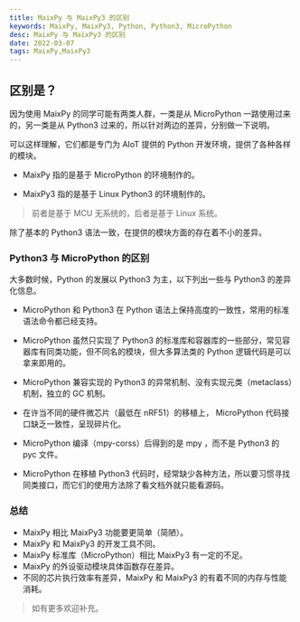```yaml
---
title: MaixPy 与 MaixPy3 的区别
keywords: MaixPy, MaixPy3, Python, Python3, MicroPython
desc: MaixPy 与 MaixPy3 的区别
date: 2022-03-07
tags: MaixPy,MaixPy3
---
```


<!-- more -->

## 区别是？

因为使用 MaixPy 的同学可能有两类人群，一类是从 MicroPython 一路使用过来的，另一类是从 Python3 过来的，所以针对两边的差异，分别做一下说明。

可以这样理解，它们都是专门为 AIoT 提供的 Python 开发环境，提供了各种各样的模块。

- MaixPy 指的是基于 MicroPython 的环境制作的。

- MaixPy3 指的是基于 Linux Python3 的环境制作的。

> 前者是基于 MCU 无系统的，后者是基于 Linux 系统。

除了基本的 Python3 语法一致，在提供的模块方面的存在着不小的差异。

### Python3 与 MicroPython 的区别

大多数时候，Python 的发展以 Python3 为主，以下列出一些与 Python3 的差异化信息。

- MicroPython 和 Python3 在 Python 语法上保持高度的一致性，常用的标准语法命令都已经支持。

- MicroPython 虽然只实现了 Python3 的标准库和容器库的一些部分，常见容器库有同类功能，但不同名的模块，但大多算法类的 Python 逻辑代码是可以拿来即用的。

- MicroPython 兼容实现的 Python3 的异常机制、没有实现元类（metaclass）机制，独立的 GC 机制。

- 在许当不同的硬件微芯片（最低在 nRF51）的移植上， MicroPython 代码接口缺乏一致性，呈现碎片化。

- MicroPython 编译（mpy-corss）后得到的是 mpy ，而不是 Python3 的 pyc 文件。

- MicroPython 在移植 Python3 代码时，经常缺少各种方法，所以要习惯寻找同类接口，而它们的使用方法除了看文档外就只能看源码。

### 总结

- MaixPy 相比 MaixPy3 功能要更简单（简陋）。
- MaixPy 和 MaixPy3 的开发工具不同。
- MaixPy 标准库（MicroPython）相比 MaixPy3 有一定的不足。
- MaixPy 的外设驱动模块具体函数存在差异。
- 不同的芯片执行效率有差异，MaixPy 和 MaixPy3 的有着不同的内存与性能消耗。

> 如有更多欢迎补充。
